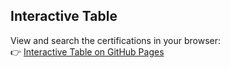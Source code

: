 ## Interactive Table

View and search the certifications in your browser:  
👉 [Interactive Table on GitHub Pages](https://saint1415.github.io/free_certs/)
